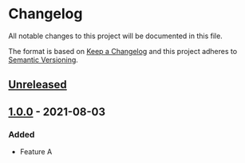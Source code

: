 # Changelog

All notable changes to this project will be documented in this file.

The format is based on [Keep a Changelog](https://keepachangelog.com/en/1.0.0/)
and this project adheres to [Semantic Versioning](https://semver.org/spec/v2.0.0.html).

## [Unreleased]

## [1.0.0] - 2021-08-03
### Added
- Feature A

[Unreleased]: https://github.com/mattwynne/release-workflow/compare/1.0.0...main
[1.0.0]: https://github.com/mattwynne/release-workflow/compare/start...1.0.0
